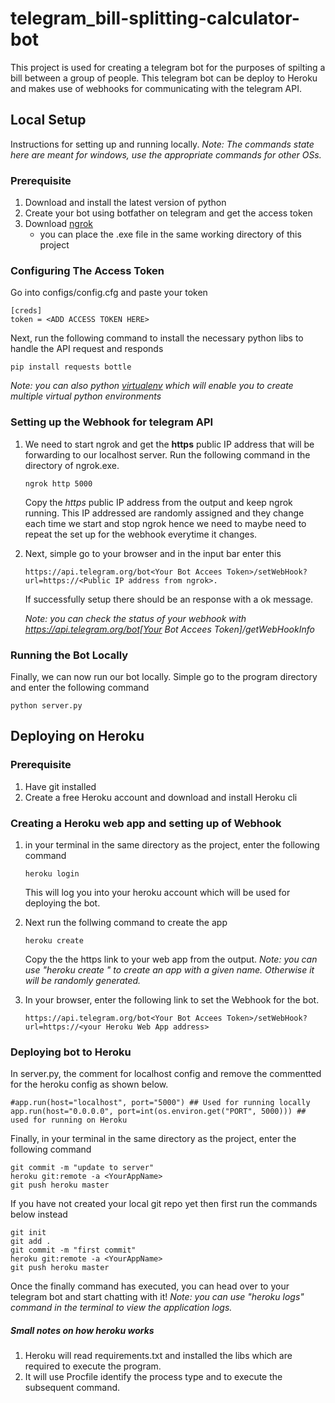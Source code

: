 # telegram_bill-splitting-calculator-bot
This project is used for creating a telegram bot for the purposes of spilting a bill between a group of people. This telegram bot can be deploy to Heroku and makes use of webhooks for communicating with the telegram API.

## Local Setup
Instructions for setting up and running locally. 
*Note: The commands state here are meant for windows, use the appropriate commands for other OSs.*

### Prerequisite
1. Download and install the latest version of python
2. Create your bot using botfather on telegram and get the access token
3. Download [ngrok](https://ngrok.com/download)
    -   you can place the .exe file in the same working directory of this project

### Configuring The Access Token
Go into configs/config.cfg and paste your token
```
[creds]
token = <ADD ACCESS TOKEN HERE>
```

Next, run the following command to install the necessary python libs to handle the API request and responds 
```
pip install requests bottle
```
*Note: you can also python [virtualenv](https://docs.python.org/3/tutorial/venv.html) which will enable you to create multiple virtual python environments*

### Setting up the Webhook for telegram API
1. We need to start ngrok and get the **https** public IP address that will be forwarding to our localhost server. Run the following command in the directory of ngrok.exe. 
    ```
    ngrok http 5000
    ```
    Copy the *https* public IP address from the output and keep ngrok running. This IP addressed are randomly assigned and they change each time we start and stop ngrok hence we need to maybe need to repeat the set up for the webhook everytime it changes.

2. Next, simple go to your browser and in the input bar enter this
    ```
    https://api.telegram.org/bot<Your Bot Accees Token>/setWebHook?url=https://<Public IP address from ngrok>. 
    ```
     If successfully setup there should be an response with a ok message.

    *Note: you can check the status of your webhook with https://api.telegram.org/bot[Your Bot Accees Token]/getWebHookInfo*

### Running the Bot Locally
Finally, we can now run our bot locally. Simple go to the program directory and enter the following command
```
python server.py
```

## Deploying on Heroku

### Prerequisite
1. Have git installed
2. Create a free Heroku account and download and install Heroku cli

### Creating a Heroku web app and setting up of Webhook
1. in your terminal in the same directory as the project, enter the following command
    ```
    heroku login
    ```
    This will log you into your heroku account which will be used for deploying the bot.

2. Next run the follwing command to create the app
    ```
    heroku create 
    ```
    Copy the the https link to your web app from the output.
    *Note: you can use "heroku create <App Name>" to create an app with a given name. Otherwise it will be randomly generated.*
    
3. In your browser, enter the following link to set the Webhook for the bot.
    ```
    https://api.telegram.org/bot<Your Bot Accees Token>/setWebHook?url=https://<your Heroku Web App address>
    ```

### Deploying bot to Heroku
In server.py, the comment for localhost config and remove the commentted for the heroku config as shown below.
```
#app.run(host="localhost", port="5000") ## Used for running locally
app.run(host="0.0.0.0", port=int(os.environ.get("PORT", 5000))) ## used for running on Heroku
```

Finally, in your terminal in the same directory as the project, enter the following command
```
git commit -m "update to server"
heroku git:remote -a <YourAppName>
git push heroku master
```

If you have not created  your local git repo yet then first run the commands below instead
```
git init
git add .
git commit -m "first commit"
heroku git:remote -a <YourAppName>
git push heroku master
```

Once the finally command has executed, you can head over to your telegram bot and start chatting with it!
*Note: you can use "heroku logs" command in the terminal to view the application logs.*

##### Small notes on how heroku works
1. Heroku will read requirements.txt and installed the libs which are required to execute the program. 
2. It will use Procfile identify the process type and to execute the subsequent command. 